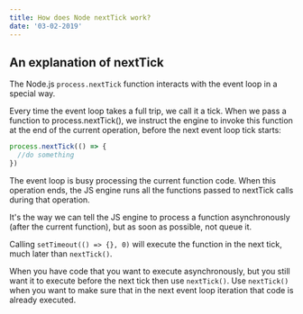 ```yaml
---
title: How does Node nextTick work?
date: '03-02-2019'
---
```


## An explanation of nextTick

The Node.js `process.nextTick` function interacts with the event loop in a
special way.

Every time the event loop takes a full trip, we call it a tick.
When we pass a function to process.nextTick(), we instruct the engine to invoke this function at the end of the current operation, before the next event loop tick starts:

```js
process.nextTick(() => {
  //do something
})
```

The event loop is busy processing the current function code.
When this operation ends, the JS engine runs all the functions passed to
nextTick calls during that operation.

It's the way we can tell the JS engine to process a function asynchronously (after the current function), but as soon as possible, not queue it.

Calling `setTimeout(() => {}, 0)` will execute the function in the next tick, much later than `nextTick()`.

When you have code that you want to execute asynchronously, but you still want it to execute before the next tick then use `nextTick()`.
Use `nextTick()` when you want to make sure that in the next event loop iteration that code is already executed.
